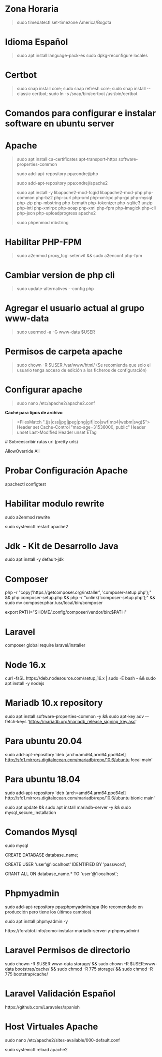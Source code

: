 # Zona Horaria
> sudo timedatectl set-timezone America/Bogota

# Idioma Español

> sudo apt install language-pack-es
> sudo dpkg-reconfigure locales

# Certbot
> sudo snap install core; sudo snap refresh core; sudo snap install --classic certbot; sudo ln -s /snap/bin/certbot /usr/bin/certbot

# Comandos para configurar e instalar software en ubuntu server

# Apache
> sudo apt install ca-certificates apt-transport-https software-properties-common
> 
> sudo add-apt-repository ppa:ondrej/php
> 
> sudo add-apt-repository ppa:ondrej/apache2
> 
> sudo apt install -y libapache2-mod-fcgid libapache2-mod-php php-common php-bz2 php-curl php-xml php-xmlrpc php-gd php-mysql php-zip php-mbstring php-bcmath php-tokenizer php-sqlite3 unzip php-intl php-xmlrpc php-soap php-xml php-fpm php-imagick php-cli php-json php-uploadprogress apache2
> 
> sudo phpenmod mbstring

# Habilitar PHP-FPM
> sudo a2enmod proxy_fcgi setenvif && sudo a2enconf php-fpm

# Cambiar version de php cli
> sudo update-alternatives --config php

# 

# Agregar el usuario actual al grupo www-data
> sudo usermod -a -G www-data $USER

# Permisos de carpeta apache 
> sudo chown -R $USER /var/www/html/ (Se recomienda que solo el usuario tenga acceso de edición a los ficheros de configuración)

# Configurar apache
> sudo nano /etc/apache2/apache2.conf

**Caché para tipos de archivo**

> <FilesMatch ".(js|css|jpg|jpeg|png|gif|ico|swf|mp4|webm|svg)$">
>                Header set Cache-Control "max-age=31536000, public"
>                Header unset Last-Modified
>                Header unset ETag
> </FilesMatch>
  
<p># Sobreescribir rutas url (pretty urls)</p>
<p><Directory /var/www/></p>
<p>        AllowOverride All
<p></Directory></p>


# Probar Configuración Apache
<p>apachectl configtest</p>

# Habilitar modulo rewrite
<p>sudo a2enmod rewrite</p>
<p>sudo systemctl restart apache2</p>

# Jdk - Kit de Desarrollo Java
<p>sudo apt install -y default-jdk</p>

# Composer
<p>php -r "copy('https://getcomposer.org/installer', 'composer-setup.php');" && php composer-setup.php && php -r "unlink('composer-setup.php');" && sudo mv composer.phar /usr/local/bin/composer</p>
<p>export PATH="$HOME/.config/composer/vendor/bin:$PATH"</p>

# Laravel
<p>composer global require laravel/installer</p>

# Node 16.x
<p>curl -fsSL https://deb.nodesource.com/setup_16.x | sudo -E bash - && sudo apt install -y nodejs</p>


# Mariadb 10.x repository
sudo apt install software-properties-common -y && sudo apt-key adv --fetch-keys 'https://mariadb.org/mariadb_release_signing_key.asc'

# Para ubuntu 20.04
sudo add-apt-repository 'deb [arch=amd64,arm64,ppc64el] http://sfo1.mirrors.digitalocean.com/mariadb/repo/10.6/ubuntu focal main'

# Para ubuntu 18.04
<p>sudo add-apt-repository 'deb [arch=amd64,arm64,ppc64el] http://sfo1.mirrors.digitalocean.com/mariadb/repo/10.6/ubuntu bionic main'</p>
<p>sudo apt update && sudo apt install mariadb-server -y && sudo mysql_secure_installation</p>

# Comandos Mysql
<p>sudo mysql</p>
<p>CREATE DATABASE database_name;</p>
<p>CREATE USER 'user'@'localhost' IDENTIFIED BY 'password';</p>
<p>GRANT ALL ON database_name.* TO 'user'@'localhost';</p>

# Phpmyadmin
<p>sudo add-apt-repository ppa:phpmyadmin/ppa (No recomendado en producción pero tiene los últimos cambios)</p>
<p>sudo apt install phpmyadmin -y</p>

<p>https://foratdot.info/como-instalar-mariadb-server-y-phpmyadmin/</p>


# Laravel Permisos de directorio
<p>sudo chown -R $USER:www-data storage/ && sudo chown -R $USER:www-data bootstrap/cache/ && sudo chmod -R 775 storage/ && sudo chmod -R 775 bootstrap/cache/</p>

# Laravel Validación Español
<p>https://github.com/Laraveles/spanish</p>

# Host Virtuales Apache
<p>sudo nano /etc/apache2/sites-available/000-default.conf</p>
<p>sudo systemctl reload apache2</p>
